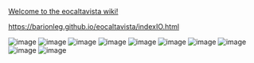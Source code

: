 [Welcome to the eocaltavista wiki!
](https://github.com/barionleg/eocaltavista/wiki/)

https://barionleg.github.io/eocaltavista/indexIO.html

![image](https://github.com/barionleg/eocaltavista/assets/102619282/cdc7ec25-c06b-474b-b218-30396a177c8a)
![image](https://github.com/barionleg/eocaltavista/assets/102619282/6d5d5631-b8bf-478f-a892-a9558dd3e5bf)
![image](https://github.com/barionleg/eocaltavista/assets/102619282/5a91504a-f2df-4555-816a-7c283e87cc5f)
![image](https://github.com/barionleg/eocaltavista/assets/102619282/b824cda7-04ab-4d5f-bf45-ac2705b08295)
![image](https://github.com/barionleg/eocaltavista/assets/102619282/bf7b9269-9778-4bb8-915c-e97ef5bb4d18)
![image](https://github.com/barionleg/eocaltavista/assets/102619282/b4bcba3d-f97e-4fa2-beab-2bb6c93c5d17)
![image](https://github.com/barionleg/eocaltavista/assets/102619282/79257720-6c12-4649-8123-6cfa32a86fa1)
![image](https://github.com/barionleg/eocaltavista/assets/102619282/3754f690-3c23-47ee-be70-e5c0b7b2cc4d)
![image](https://github.com/barionleg/eocaltavista/assets/102619282/68d4364a-5b92-4e7f-a663-42bc2f0c4211)
![image](https://github.com/barionleg/eocaltavista/assets/102619282/096e4e40-9202-44f4-a4ea-6ffa7742130b)

